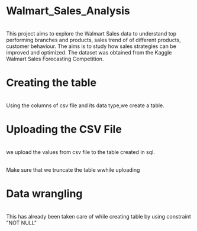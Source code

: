 # Walmart_Sales_Analysis

<br>This project aims to explore the Walmart Sales data to understand top performing branches and products, sales trend of of different products, customer behaviour. The aims is to study how sales strategies can be improved and optimized. The dataset was obtained from the Kaggle Walmart Sales Forecasting Competition.


# Creating the table 
<br> Using the columns of csv file and its data type,we create a table.

# Uploading the CSV File
<br> we upload the values from csv file to the table created in sql.

<br>Make sure that we truncate the table wwhile uploading


# Data wrangling
<br>This has already been taken care of while creating table by using constraint "NOT NULL"
